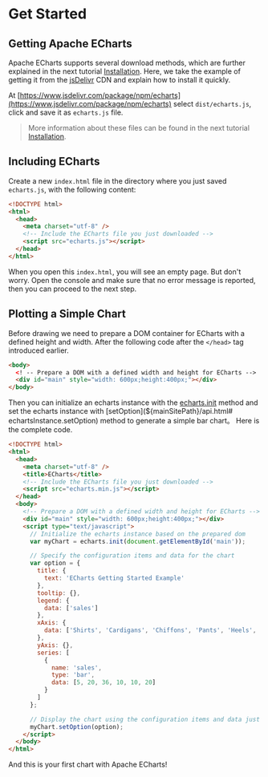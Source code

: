 # Get Started

## Getting Apache ECharts

Apache ECharts supports several download methods, which are further explained in the next tutorial [Installation](${lang}/basics/download). Here, we take the example of getting it from the [jsDelivr](https://www.jsdelivr.com/package/npm/echarts) CDN and explain how to install it quickly.

At [https://www.jsdelivr.com/package/npm/echarts](https://www.jsdelivr.com/package/npm/echarts) select `dist/echarts.js`, click and save it as `echarts.js` file.

> More information about these files can be found in the next tutorial [Installation](${lang}/basics/download).

## Including ECharts

Create a new `index.html` file in the directory where you just saved `echarts.js`, with the following content:

```html
<!DOCTYPE html>
<html>
  <head>
    <meta charset="utf-8" />
    <!-- Include the ECharts file you just downloaded -->
    <script src="echarts.js"></script>
  </head>
</html>
```

When you open this `index.html`, you will see an empty page. But don't worry. Open the console and make sure that no error message is reported, then you can proceed to the next step.

## Plotting a Simple Chart

Before drawing we need to prepare a DOM container for ECharts with a defined height and width. After the following code after the `</head>` tag introduced earlier.

```html
<body>
  <! -- Prepare a DOM with a defined width and height for ECharts -->
  <div id="main" style="width: 600px;height:400px;"></div>
</body>
```

Then you can initialize an echarts instance with the [echarts.init](${mainSitePath}/api.html#echarts.init) method and set the echarts instance with [setOption](${mainSitePath}/api.html# echartsInstance.setOption) method to generate a simple bar chart。 Here is the complete code.

```html
<!DOCTYPE html>
<html>
  <head>
    <meta charset="utf-8" />
    <title>ECharts</title>
    <!-- Include the ECharts file you just downloaded -->
    <script src="echarts.min.js"></script>
  </head>
  <body>
    <!-- Prepare a DOM with a defined width and height for ECharts -->
    <div id="main" style="width: 600px;height:400px;"></div>
    <script type="text/javascript">
      // Initialize the echarts instance based on the prepared dom
      var myChart = echarts.init(document.getElementById('main'));

      // Specify the configuration items and data for the chart
      var option = {
        title: {
          text: 'ECharts Getting Started Example'
        },
        tooltip: {},
        legend: {
          data: ['sales']
        },
        xAxis: {
          data: ['Shirts', 'Cardigans', 'Chiffons', 'Pants', 'Heels', 'Socks']
        },
        yAxis: {},
        series: [
          {
            name: 'sales',
            type: 'bar',
            data: [5, 20, 36, 10, 10, 20]
          }
        ]
      };

      // Display the chart using the configuration items and data just specified.
      myChart.setOption(option);
    </script>
  </body>
</html>
```

And this is your first chart with Apache ECharts!

<md-example src="doc-example/getting-started&reset=1&edit=1"></md-example>

